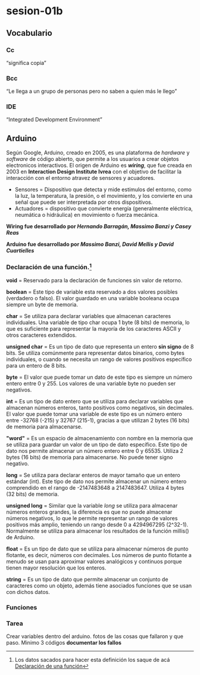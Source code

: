 # sesion-01b

## Vocabulario

### Cc
“significa copia”

### Bcc
“Le llega a un grupo de personas pero no saben a quien más le llego”

### IDE
“Integrated Development Environment”

## Arduino

Según Google, Arduino, creado en 2005, es una plataforma de *hardware* y *software* de código abierto, que permite a los usuarios a crear objetos electronicos interactivos.
El origen de Arduino es ***wiring***, que fue creada en 2003 en **Interaction Design Institute Ivrea** con el objetivo de facilitar la interacción con el entorno atravez de sensores y acuadores.

- Sensores = Dispositivo que detecta y mide estímulos del entorno, como la luz, la temperatura, la presión, o el movimiento, y los convierte en una señal que puede ser interpretada por otros dispositivos.
- Actuadores = dispositivo que convierte energía (generalmente eléctrica, neumática o hidráulica) en movimiento o fuerza mecánica.

**Wiring fue desarrollado por *Hernando Barragán, Massimo Banzi y Casey Reas***

**Arduino fue desarrollado por *Massimo Banzi, David Mellis y David Cuartielles***

### Declaración de una función.[^1]

**void** = Reservado para la declaración de funciones sin valor de retorno.

**boolean** = Este tipo de variable esta reservado a dos valores posibles (verdadero o falso).
El valor guardado en una variable booleana ocupa siempre un byte de memoria.

**char** = Se utiliza para declarar variables que almacenan caracteres individuales. Una variable de tipo char ocupa 1 byte (8 bits) de memoria, lo que es suficiente para representar la mayoría de los caracteres ASCII y otros caracteres extendidos.

**unsigned char** = Es un tipo de dato que representa un entero **sin signo** de 8 bits. Se utiliza comúnmente para representar datos binarios, como bytes individuales, o cuando se necesita un rango de valores positivos específico para un entero de 8 bits.

**byte** = El valor que puede tomar un dato de este tipo es siempre un número entero entre 0 y 255. Los valores de una variable byte no pueden ser negativos.

**int** = Es un tipo de dato entero que se utiliza para declarar variables que almacenan números enteros, tanto positivos como negativos, sin decimales. El valor que puede tomar una variable de este tipo es un número entero entre -32768 (-215) y 32767 (215-1), gracias a que utilizan 2 bytes (16 bits) de memoria para almacenarse.

**"word"** = Es un espacio de almacenamiento con nombre en la memoria que se utiliza para guardar un valor de un tipo de dato específico. Este tipo de dato nos permite almacenar un número entero entre 0 y 65535. Utiliza 2 bytes (16 bits) de memoria para almacenarse. No puede tener signo negativo.

**long** = Se utiliza para declarar enteros de mayor tamaño que un entero estándar (int). Este tipo de dato nos permite almacenar un número entero comprendido en el rango de -2147483648 a 2147483647. Utiliza 4 bytes (32 bits) de memoria.

**unsigned long** = Similar que la variable *long* se utiliza para almacenar números enteros grandes, la diferencia es que no puede almacenar números negativos, lo que le permite representar un rango de valores positivos más amplio, teniendo un rango desde 0 a 4294967295 (2^32-1). Normalmente se utiliza para almacenar los resultados de la función millis() de Arduino.

**float** = Es un tipo de dato que se utiliza para almacenar números de punto flotante, es decir, números con decimales. Los números de punto flotante a menudo se usan para aproximar valores analógicos y continuos porque tienen mayor resolución que los enteros.

**string** = Es un tipo de dato que permite almacenar un conjunto de caracteres como un objeto, además tiene asociados funciones que se usan con dichos datos.

### Funciones

### Tarea

Crear variables dentro del arduino. fotos de las cosas que fallaron y que paso.
Minimo 3 códigos
**documentar los fallos**

[^1]: Los datos sacados para hacer esta definición los saque de acá [Declaración de una función](https://eloctavobit.com/lenguaje-programacion-para-arduino/tipos-de-variables)
